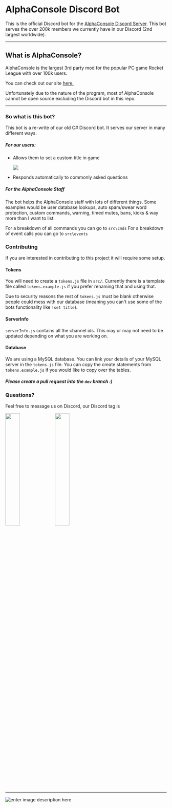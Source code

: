AlphaConsole Discord Bot
===================


This is the official Discord bot for the [AlphaConsole Discord Server](https://discordapp.com/invite/alphaconsole). 
This bot serves the over 200k members we currently have in our Discord (2nd largest  worldwide).

----------


What is AlphaConsole?
-------------
AlphaConsole is the largest 3rd party mod for the popular PC game Rocket League with over 100k users.

You can check out our site [here.](http://www.alphaconsole.net)

Unfortunately due to the nature of the program, most of AlphaConsole cannot be open source excluding the Discord bot in this repo.


----------
### So what is this bot?

This bot is a re-write of our old C# Discord bot. It serves our server in many different ways. 

##### For our users:

 - Allows them to set a custom title in game
 
   ![](https://cdn.discordapp.com/attachments/328236864534216704/381109222563250176/EveryTitleColor.gif)
 - Responds automatically to commonly asked questions

##### For the AlphaConsole Staff
The bot helps the AlphaConsole staff with lots of different things. 
Some examples would be user database lookups, auto spam/swear word protection, custom  commands, warning, timed mutes, bans, kicks & way more than I want to list.

For a breakdown of all commands you can go to `src\cmds` 
For a breakdown of event calls you can go to `src\events`

### Contributing 

If you are interested in contributing to this project it will require some setup. 

#### Tokens
You will need to create a `tokens.js` file in `src/`. Currently there is a template file called `tokens.example.js` if you prefer renaming that and using that.

Due to security reasons the rest of `tokens.js` must be blank otherwise people could mess with our database (meaning you can't use some of the bots functionality like `!set title`).

#### ServerInfo

`serverInfo.js` contains all the channel ids. This may or may not need to be updated depending on what you are working on.

#### Database

We are using a MySQL database. You can link your details of your MySQL server in the `tokens.js` file.
You can copy the create statements from `tokens.example.js` if you would like to copy over the tables.


##### Please create a pull request into the `dev` branch :)


### Questions?

Feel free to message us on Discord, our Discord tag is

<img src="https://i.imgur.com/A2C1rjt.png" width="30%">
<img src="https://i.imgur.com/63WuRal.png" width="30%">

----------

![enter image description here](https://pbs.twimg.com/profile_banners/882574441494065152/1510692080/1500x500)
